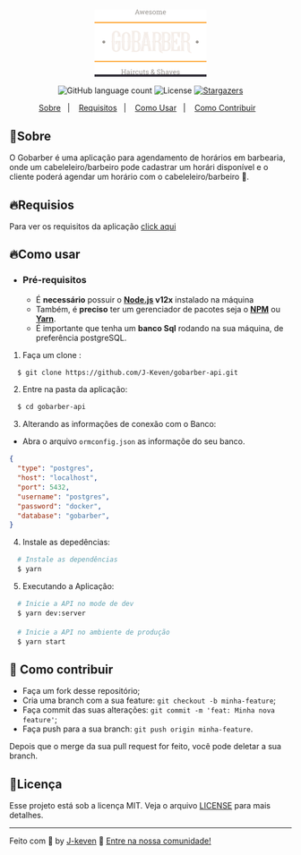 <h3 align="center">
  <span style="background-color: #312E38">
  <img alt="GoStack" src="assets/Logo.png" style="background-color: #312E38"/>
  </span>
</h3>

<p align="center">
  <img alt="GitHub language count" src="https://img.shields.io/github/languages/count/J-Keven/gobarber-api?color=blue">

  <img alt="License" src="https://img.shields.io/badge/license-MIT-blue">

  <a href="https://github.com/J-keven/gobarber-api/stargazers">
    <img alt="Stargazers" src="https://img.shields.io/github/stars/J-Keven/gobarber-api?style=social">
  </a>
</p>


<p align="center">
  <a href="#rocket-sobre">Sobre</a>&nbsp;&nbsp;&nbsp;|&nbsp;&nbsp;&nbsp;
  <a href="#fire-requisios">Requisitos</a>&nbsp;&nbsp;&nbsp;|&nbsp;&nbsp;&nbsp;
  <a href="#fire-como-usar">Como Usar</a>&nbsp;&nbsp;&nbsp;|&nbsp;&nbsp;&nbsp;
  <a href="#rocket-como-contribuir">Como Contribuir</a>&nbsp;&nbsp;&nbsp;
  <!-- <a href="#memo-licença">Licença</a> -->
</p>

## 💈Sobre
O Gobarber é uma aplicação para agendamento de horários em barbearia, onde um cabeleleiro/barbeiro pode cadastrar um horári disponível e o cliente poderá agendar um horário com o cabeleleiro/barbeiro 💈.
## 🔥Requisios
Para ver os requisitos da aplicação [click aqui](https://github.com/J-Keven/Nodejs-Fundamentals-Challenge/blob/master/requisitos.md)
## 🔥Como usar

- ### **Pré-requisitos**

  - É **necessário** possuir o **[Node.js](https://nodejs.org/en/) v12x** instalado na máquina
  - Também, é **preciso** ter um gerenciador de pacotes seja o **[NPM](https://www.npmjs.com/)** ou **[Yarn](https://yarnpkg.com/)**.
  - É importante que tenha um **banco Sql** rodando na sua máquina, de preferência postgreSQL.

1. Faça um clone :

```sh
  $ git clone https://github.com/J-Keven/gobarber-api.git
```
2. Entre na pasta da aplicação:
  ```sh
    $ cd gobarber-api
  ```
3. Alterando as informações de conexão com o Banco:
  - Abra o arquivo ``ormconfig.json`` as informaçõe do seu banco.
  ```json
  {
    "type": "postgres",
    "host": "localhost",
    "port": 5432,
    "username": "postgres",
    "password": "docker",
    "database": "gobarber",
  }
  ```
4. Instale as depedências:
```sh
  # Instale as dependências
  $ yarn
```

5. Executando a Aplicação:
```sh
  # Inicie a API no mode de dev
  $ yarn dev:server

  # Inicie a API no ambiente de produção
  $ yarn start
```

## 🚀 Como contribuir

- Faça um fork desse repositório;
- Cria uma branch com a sua feature: `git checkout -b minha-feature`;
- Faça commit das suas alterações: `git commit -m 'feat: Minha nova feature'`;
- Faça push para a sua branch: `git push origin minha-feature`.

Depois que o merge da sua pull request for feito, você pode deletar a sua branch.

## 📝Licença

Esse projeto está sob a licença MIT. Veja o arquivo [LICENSE](LICENSE) para mais detalhes.

---

Feito com 💜 by [J-keven](github.com/j-keven) :wave: [Entre na nossa comunidade!](https://discordapp.com/invite/gCRAFhc)
